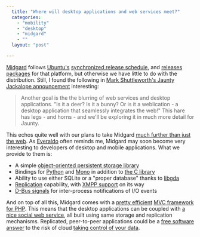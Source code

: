 ```yaml
---
  title: "Where will desktop applications and web services meet?"
  categories: 
    - "mobility"
    - "desktop"
    - "midgard"
    - ""
  layout: "post"

---
```

<p>
<a href="http://www.midgard-project.org/">Midgard</a> follows <a href="http://www.ubuntu.com/">Ubuntu's</a> <a href="http://bergie.iki.fi/blog/midgard_and_synchronized_releases.html">synchronized release schedule</a>, and <a href="http://download.opensuse.org/repositories/home:/midgardproject:/ragnaroek/xUbuntu_8.04/">releases packages</a> for that platform, but otherwise we have little to do with the distribution. Still, I found the following in <a href="https://lists.ubuntu.com/archives/ubuntu-devel-announce/2008-September/000481.html">Mark Shuttleworth's Jaunty Jackalope announcement</a> interesting:
</p><blockquote>
Another goal is the the blurring of web services and desktop applications. "Is it a deer? Is it a bunny? Or is it a weblication - a desktop application that seamlessly integrates the web!" This hare has legs - and horns - and we'll be exploring it in much more detail for Jaunty.
</blockquote><p>
This echos quite well with our plans to take Midgard <a href="http://bergie.iki.fi/blog/midgard_2-more_than_just_php-more_than_just_cms.html">much further than just the web</a>. As <a href="http://ecanuto.blogspot.com/">Everaldo</a> often reminds me, Midgard may soon become very interesting to developers of desktop and mobile applications. What we provide to them is:
</p><ul><li>A simple <a href="http://bergie.iki.fi/blog/introduction_to_midgards_database_abstraction_system.html">object-oriented persistent storage library</a></li>
<li>Bindings for <a href="http://www.midgard-project.org/documentation/python_midgard/">Python</a> and <a href="http://trac.midgard-project.org/browser/trunk/midgard/apis/mono">Mono</a> in addition to <a href="http://www.midgard-project.org/api-docs/midgard/core/2.0/">the C library</a></li>
<li>Ability to use either SQLite or a "proper database" thanks to <a href="http://www.gnome-db.org/">libgda</a></li>
<li><a href="http://www.midgard-project.org/development/mrfc/view/0030.html">Replication</a> capability, with <a href="http://bergie.iki.fi/blog/xmpp_publish-subscribe_for_midgard_and_ajatus_replication.html">XMPP support</a> on its way</li>
<li><a href="http://bergie.iki.fi/blog/interprocess_communications_in_midgard-d-bus_comes_to_the_web.html">D-Bus signals</a> for inter-process notifications of I/O events</li>
</ul><p>
And on top of all this, Midgard comes with a <a href="http://bergie.iki.fi/blog/some_thoughts_on_green_programming-php-midgard_and_simplicity.html">pretty efficient</a> <a href="http://bergie.iki.fi/blog/midcom_3_at_a_glance.html">MVC framework for PHP</a>. This means that the desktop applications can be coupled with <a href="http://www.slideshare.net/bergie/manage-your-personal-information-space-with-midgard/">a nice social web service</a>, all built using same storage and replication mechanisms. Replicated, peer-to-peer applications could be a <a href="http://itmanagement.earthweb.com/osrc/article.php/3760206/Free+and+Open+Source+Software+vs.+Cloud+Computing.htm">free software answer</a> to the risk of cloud <a href="http://www.itbusinessedge.com/blogs/top/?p=282">taking control of your data</a>.
</p>